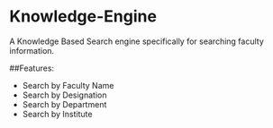 Knowledge-Engine
================

A Knowledge Based Search engine specifically for searching faculty information.

##Features:
* Search by Faculty Name
* Search by Designation
* Search by Department
* Search by Institute
